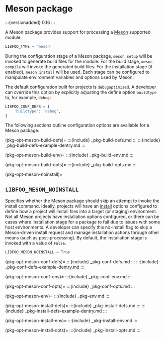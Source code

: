 # Meson package

:::{versionadded} 0.16
:::

A Meson package provides support for processing a [Meson][meson] supported
module.

```python
LIBFOO_TYPE = 'meson'
```

During the configuration stage of a Meson package, `meson setup` will be
invoked to generate build files for the module. For the build stage,
`meson compile` will invoke the generated build files. For the installation
stage (if enabled), `meson install` will be used. Each stage can be
configured to manipulate environment variables and options used by Meson.

The default configuration built for projects is `debugoptimized`. A developer
can override this option by explicitly adjusting the define option
`buildtype` to, for example, `debug`:

```python
LIBFOO_CONF_DEFS = {
    'buildtype': 'debug',
}
```

The following sections outline configuration options are available for a Meson
package.

(pkg-opt-meson-build-defs)=
:::{include} _pkg-build-defs.md
:::
:::{include} _pkg-build-defs-example-dentry.md
:::

(pkg-opt-meson-build-env)=
:::{include} _pkg-build-env.md
:::

(pkg-opt-meson-build-opts)=
:::{include} _pkg-build-opts.md
:::

(pkg-opt-meson-noinstall)=
## `LIBFOO_MESON_NOINSTALL`

Specifies whether the Meson package should skip an attempt to invoke the
install command. Ideally, projects will have an [install][meson-install]
options configured to define how a project will install files into a target
(or staging) environment. Not all Meson projects have installation options
configured, or there can be cases where installation stage for a package to
fail due to issues with some host environments. A developer can specify this
no-install flag to skip a Meson-driven install request and manage installation
actions through other means (such as post-processing). By default, the
installation stage is invoked with a value of `False`.

```python
LIBFOO_MESON_NOINSTALL = True
```

(pkg-opt-meson-conf-defs)=
:::{include} _pkg-conf-defs.md
:::
:::{include} _pkg-conf-defs-example-dentry.md
:::

(pkg-opt-meson-conf-env)=
:::{include} _pkg-conf-env.md
:::

(pkg-opt-meson-conf-opts)=
:::{include} _pkg-conf-opts.md
:::

(pkg-opt-meson-env)=
:::{include} _pkg-env.md
:::

(pkg-opt-meson-install-defs)=
:::{include} _pkg-install-defs.md
:::
:::{include} _pkg-install-defs-example-dentry.md
:::

(pkg-opt-meson-install-env)=
:::{include} _pkg-install-env.md
:::

(pkg-opt-meson-install-opts)=
:::{include} _pkg-install-opts.md
:::


[meson-install]: https://mesonbuild.com/Commands.html#install
[meson]: https://mesonbuild.com/
